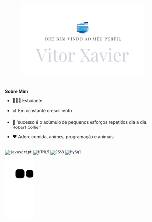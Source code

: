 
<p align="center"><img width="80%" alt="Oie! Bem vindo ao meu perfil" src="./assets/Welcome.png" /></p>

<br />


**Sobre Mim**

- 👨🏻‍🎓 Estudante

- 📊 Em constante crescimento

- 💬 'sucesso é o acúmulo de pequenos esforços repetidos dia a dia. Robert Collier'

- ❤️ Adoro comida, animes, programação e animais

<br>
<code><img height="20" alt="javascript" src="https://img.shields.io/badge/JavaScript-323330?style=for-the-badge&logo=javascript&logoColor=F7DF1E"></code>
<code><img height="20" alt="HTML5" src="https://img.shields.io/badge/HTML5-E34F26?style=for-the-badge&logo=html5&logoColor=white"></code>
<code><img height="20" alt="CSS3" src="https://img.shields.io/badge/CSS3-1572B6?style=for-the-badge&logo=css3&logoColor=white"></code>
<code><img height="20" alt="MySql" src="[https://img.shields.io/badge/MySQL-00000F?style=for-the-badge&logo=mysql&logoColor=whitehttps://img.shields.io/badge/PostgreSQL-316192?sty](https://img.shields.io/badge/MySQL-00000F?style=for-the-badge&logo=mysql&logoColor=white
)"></code>
<br>

![snake gif](https://github.com/VitXP/VitXP/blob/output/github-contribution-grid-snake.svg)
